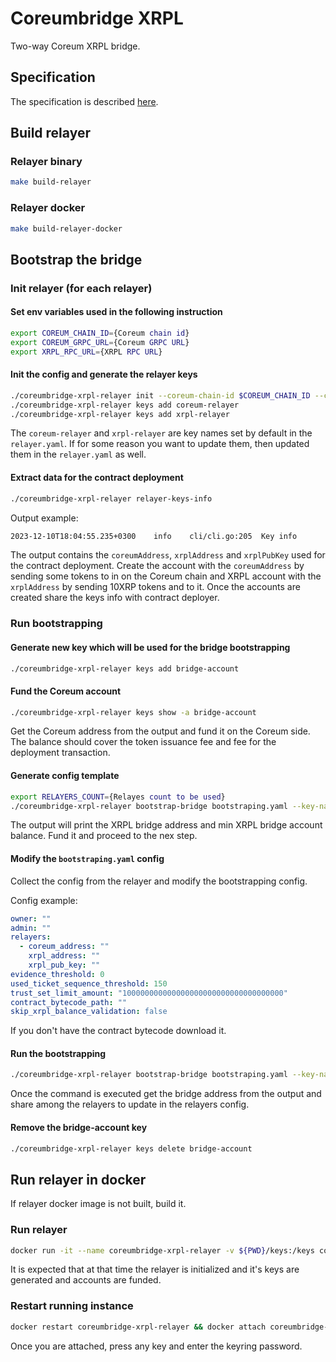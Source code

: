 # Coreumbridge XRPL

Two-way Coreum XRPL bridge.

## Specification

The specification is described [here](spec/spec.md).

## Build relayer

### Relayer binary

```bash 
make build-relayer
```

### Relayer docker

```bash 
make build-relayer-docker
```

## Bootstrap the bridge

### Init relayer (for each relayer)

#### Set env variables used in the following instruction

```bash
export COREUM_CHAIN_ID={Coreum chain id}
export COREUM_GRPC_URL={Coreum GRPC URL}
export XRPL_RPC_URL={XRPL RPC URL}
```

#### Init the config and generate the relayer keys

```bash
./coreumbridge-xrpl-relayer init --coreum-chain-id $COREUM_CHAIN_ID --coreum-grpc-url $COREUM_GRPC_URL  --xrpl-rpc-url $XRPL_RPC_URL
./coreumbridge-xrpl-relayer keys add coreum-relayer
./coreumbridge-xrpl-relayer keys add xrpl-relayer
```

The `coreum-relayer` and `xrpl-relayer` are key names set by default in the `relayer.yaml`. If for some reason you want
to update them, then updated them in the `relayer.yaml` as well.

#### Extract data for the contract deployment

```bash
./coreumbridge-xrpl-relayer relayer-keys-info
```

Output example:

```bash
2023-12-10T18:04:55.235+0300    info    cli/cli.go:205  Key info        {"coreumAddress": "core1dukhz42p4qxkrtxg8ap7nj6wn3f2lqjqwf8gny", "xrplAddress": "r3YU6MLbmnxnLwCrRQYBAbaXmBR1RgK5mu", "xrplPubKey": "02ED720F8BF89D333CF7C4EAC763DA6EB7051895924DEB33AD34E87A624FE6B8F0"}
```

The output contains the `coreumAddress`, `xrplAddress` and `xrplPubKey` used for the contract deployment.
Create the account with the `coreumAddress` by sending some tokens to in on the Coreum chain and XRPL account with the
`xrplAddress` by sending 10XRP tokens and to it. Once the accounts are created share the keys info with contract
deployer.

### Run bootstrapping

#### Generate new key which will be used for the bridge bootstrapping

```bash
./coreumbridge-xrpl-relayer keys add bridge-account
```

#### Fund the Coreum account

```bash
./coreumbridge-xrpl-relayer keys show -a bridge-account
```

Get the Coreum address from the output and fund it on the Coreum side.
The balance should cover the token issuance fee and fee for the deployment transaction.

#### Generate config template

```bash
export RELAYERS_COUNT={Relayes count to be used}
./coreumbridge-xrpl-relayer bootstrap-bridge bootstraping.yaml --key-name bridge-account --init-only --relayers-count $RELAYERS_COUNT
```

The output will print the XRPL bridge address and min XRPL bridge account balance. Fund it and proceed to the nex step.

#### Modify the `bootstraping.yaml` config

Collect the config from the relayer and modify the bootstrapping config.

Config example:

```yaml
owner: ""
admin: ""
relayers:
  - coreum_address: ""
    xrpl_address: ""
    xrpl_pub_key: ""
evidence_threshold: 0
used_ticket_sequence_threshold: 150
trust_set_limit_amount: "100000000000000000000000000000000000"
contract_bytecode_path: ""
skip_xrpl_balance_validation: false
```

If you don't have the contract bytecode download it.

#### Run the bootstrapping

```bash
./coreumbridge-xrpl-relayer bootstrap-bridge bootstraping.yaml --key-name bridge-account
```

Once the command is executed get the bridge address from the output and share among the relayers to update in 
the relayers config.

#### Remove the bridge-account key

```bash
./coreumbridge-xrpl-relayer keys delete bridge-account
```

## Run relayer in docker

If relayer docker image is not built, build it.

### Run relayer

```bash
docker run -it --name coreumbridge-xrpl-relayer -v ${PWD}/keys:/keys coreumbridge-xrpl-relayer:local start --keyring-dir /keys
```

It is expected that at that time the relayer is initialized and it's keys are generated and accounts are funded.

### Restart running instance

```bash
docker restart coreumbridge-xrpl-relayer && docker attach coreumbridge-xrpl-relayer
```

Once you are attached, press any key and enter the keyring password.

